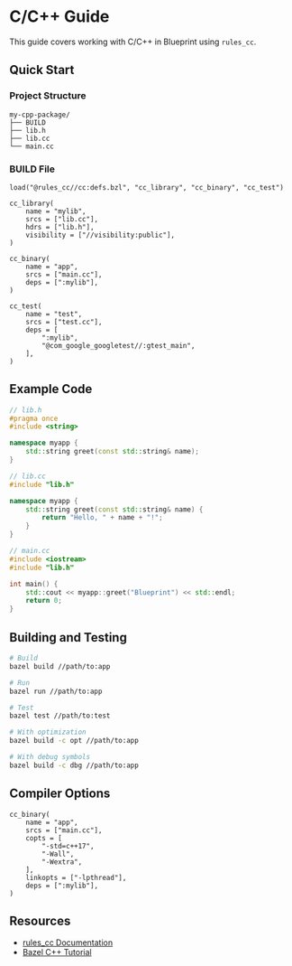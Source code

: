 # C/C++ Guide

This guide covers working with C/C++ in Blueprint using `rules_cc`.

## Quick Start

### Project Structure

```
my-cpp-package/
├── BUILD
├── lib.h
├── lib.cc
└── main.cc
```

### BUILD File

```starlark
load("@rules_cc//cc:defs.bzl", "cc_library", "cc_binary", "cc_test")

cc_library(
    name = "mylib",
    srcs = ["lib.cc"],
    hdrs = ["lib.h"],
    visibility = ["//visibility:public"],
)

cc_binary(
    name = "app",
    srcs = ["main.cc"],
    deps = [":mylib"],
)

cc_test(
    name = "test",
    srcs = ["test.cc"],
    deps = [
        ":mylib",
        "@com_google_googletest//:gtest_main",
    ],
)
```

## Example Code

```cpp
// lib.h
#pragma once
#include <string>

namespace myapp {
    std::string greet(const std::string& name);
}

// lib.cc
#include "lib.h"

namespace myapp {
    std::string greet(const std::string& name) {
        return "Hello, " + name + "!";
    }
}

// main.cc
#include <iostream>
#include "lib.h"

int main() {
    std::cout << myapp::greet("Blueprint") << std::endl;
    return 0;
}
```

## Building and Testing

```bash
# Build
bazel build //path/to:app

# Run
bazel run //path/to:app

# Test
bazel test //path/to:test

# With optimization
bazel build -c opt //path/to:app

# With debug symbols
bazel build -c dbg //path/to:app
```

## Compiler Options

```starlark
cc_binary(
    name = "app",
    srcs = ["main.cc"],
    copts = [
        "-std=c++17",
        "-Wall",
        "-Wextra",
    ],
    linkopts = ["-lpthread"],
    deps = [":mylib"],
)
```

## Resources

- [rules_cc Documentation](https://github.com/bazelbuild/rules_cc)
- [Bazel C++ Tutorial](https://bazel.build/tutorials/cpp)
